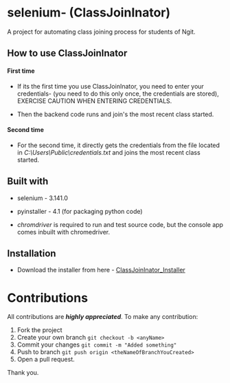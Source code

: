 # selenium- (ClassJoinInator)

A project for automating class joining process for students of Ngit.

## How to use ClassJoinInator

#### First time

- If its the first time you use ClassJoinInator, you need to enter your credentials- (you need to do this only once, the credentials are stored), EXERCISE CAUTION WHEN ENTERING CREDENTIALS. 

- Then the backend code runs and join's the most recent class started.

#### Second time

- For the second time, it directly gets the credentials from the file located in *C:\Users\Public\credentials.txt* and joins the most recent class started.

## Built with

- selenium - 3.141.0

- pyinstaller - 4.1 (for packaging python code)

- *chromdriver* is required to run and test source code, but the console app comes inbuilt with chromedriver.

## Installation

- Download the installer from here - [ClassJoinInator_Installer](https://github.com/Karred091201/selenium-/releases/tag/V1.0.0)

 # Contributions
 
 All contributions are ***highly appreciated***. To make any contribution:
 
 1. Fork the project
 2. Create your own branch `git checkout -b <anyName>`
 3. Commit your changes `git commit -m "Added something"`
 4. Push to branch `git push origin <theNameOfBranchYouCreated>`
 5. Open a pull request.
 
 Thank you.
